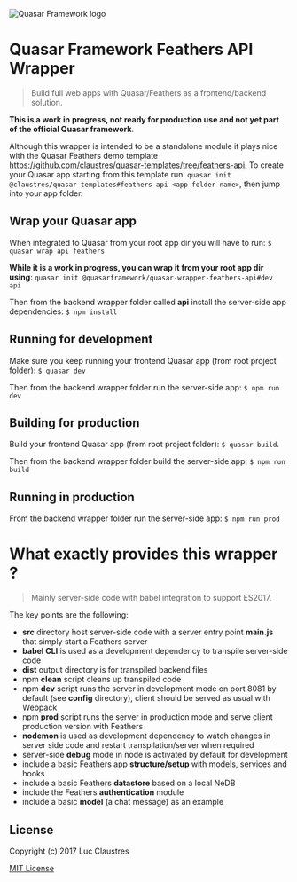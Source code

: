 ![Quasar Framework logo](http://quasar-framework.org/images/logo/xxhdpi.png)

# Quasar Framework Feathers API Wrapper
> Build full web apps with Quasar/Feathers as a frontend/backend solution.

**This is a work in progress, not ready for production use and not yet part of the official Quasar framework**.

Although this wrapper is intended to be a standalone module it plays nice with the Quasar Feathers demo template https://github.com/claustres/quasar-templates/tree/feathers-api. To create your Quasar app starting from this template run: `quasar init @claustres/quasar-templates#feathers-api <app-folder-name>`, then jump into your app folder.

## Wrap your Quasar app
When integrated to Quasar from your root app dir you will have to run: `$ quasar wrap api feathers`

**While it is a work in progress, you can wrap it from your root app dir using**: `quasar init @quasarframework/quasar-wrapper-feathers-api#dev api`

Then from the backend wrapper folder called **api** install the server-side app dependencies: `$ npm install`

## Running for development
Make sure you keep running your frontend Quasar app (from root project folder): `$ quasar dev`

Then from the backend wrapper folder run the server-side app: `$ npm run dev`

## Building for production
Build your frontend Quasar app (from root project folder): `$ quasar build`.

Then from the backend wrapper folder build the server-side app: `$ npm run build`

## Running in production
From the backend wrapper folder run the server-side app: `$ npm run prod`

# What exactly provides this wrapper ?
> Mainly server-side code with babel integration to support ES2017.

The key points are the following:
- **src** directory host server-side code with a server entry point **main.js** that simply start a Feathers server
- **babel CLI** is used as a development dependency to transpile server-side code
- **dist** output directory is for transpiled backend files
- npm **clean** script cleans up transpiled code
- npm **dev** script runs the server in development mode on port 8081 by default (see **config** directory), client should be served as usual with Webpack
- npm **prod** script runs the server in production mode and serve client production version with Feathers
- **nodemon** is used as development dependency to watch changes in server side code and restart transpilation/server when required
- server-side **debug** mode in node is activated by default for development
- include a basic Feathers app **structure/setup** with models, services and hooks
- include a basic Feathers **datastore** based on a local NeDB
- include the Feathers **authentication** module
- include a basic **model** (a chat message) as an example

## License

Copyright (c) 2017 Luc Claustres

[MIT License](http://en.wikipedia.org/wiki/MIT_License)
